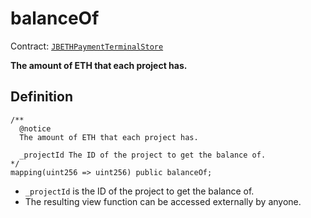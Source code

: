 # balanceOf

Contract: [`JBETHPaymentTerminalStore`](../)​‌

**The amount of ETH that each project has.**

## Definition

```solidity
/** 
  @notice 
  The amount of ETH that each project has.

  _projectId The ID of the project to get the balance of.
*/
mapping(uint256 => uint256) public balanceOf;
```

* `_projectId` is the ID of the project to get the balance of.
* The resulting view function can be accessed externally by anyone. 